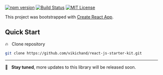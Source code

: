[![npm version](https://badge.fury.io/js/react-js-starter-kit.svg)](https://badge.fury.io/js/react-js-starter-kit)
[![Build Status](https://travis-ci.com/vikichand/react-js-starter-kit.svg?branch=master)](https://travis-ci.com/vikichand/react-js-starter-kit)
[![MIT License](https://img.shields.io/github/license/vikichand/react-js-starter-kit.svg)](https://github.com/vikichand/react-js-starter-kit/blob/master/LICENSE)

This project was bootstrapped with [Create React App](https://github.com/facebook/create-react-app).

## Quick Start

:fire: &nbsp; Clone repository

```sh
git clone https://github.com/vikichand/react-js-starter-kit.git
```
<hr>

:rocket: &nbsp; **Stay tuned**, more updates to this library will be released soon.
